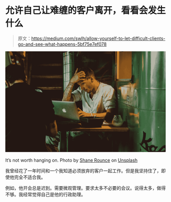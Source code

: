 # 允许自己让难缠的客户离开，看看会发生什么

> 原文：<https://medium.com/swlh/allow-yourself-to-let-difficult-clients-go-and-see-what-happens-5bf75e7ef078>

![](img/06d393c4f4d203b440fb615a4af2871e.png)

It’s not worth hanging on. Photo by [Shane Rounce](https://unsplash.com/photos/WZd-XDNgC64?utm_source=unsplash&utm_medium=referral&utm_content=creditCopyText) on [Unsplash](https://unsplash.com/?utm_source=unsplash&utm_medium=referral&utm_content=creditCopyText)

我曾经花了一年时间和一个我知道必须放弃的客户一起工作。但是我坚持住了，即使他完全不适合我。

例如，他开会总是迟到。需要微观管理。要求太多不必要的会议。说得太多，做得不够。我经常觉得自己是他的行政助理。